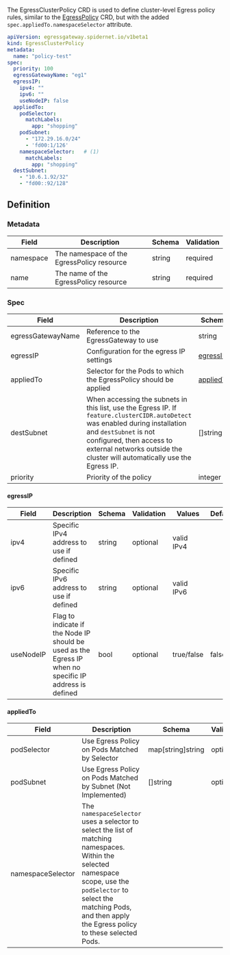 The EgressClusterPolicy CRD is used to define cluster-level Egress policy rules, similar to the [EgressPolicy](EgressPolicy.en.md) CRD, but with the added `spec.appliedTo.namespaceSelector` attribute.

```yaml
apiVersion: egressgateway.spidernet.io/v1beta1
kind: EgressClusterPolicy
metadata:
  name: "policy-test"
spec:
  priority: 100
  egressGatewayName: "eg1"
  egressIP:
    ipv4: ""
    ipv6: ""
    useNodeIP: false
  appliedTo:
    podSelector:
      matchLabels:
        app: "shopping"
    podSubnet:
      - "172.29.16.0/24"
      - 'fd00:1/126'
    namespaceSelector:   # (1)
      matchLabels:
        app: "shopping"
  destSubnet:
    - "10.6.1.92/32"
    - "fd00::92/128"
```

## Definition

### Metadata

| Field     | Description                                | Schema | Validation |
|-----------|--------------------------------------------|--------|------------|
| namespace | The namespace of the EgressPolicy resource | string | required   |
| name      | The name of the EgressPolicy resource      | string | required   |

### Spec

| Field             | Description                                                                                                                                                                                                                                                    | Schema                  | Validation | Values        | Default |
|-------------------|----------------------------------------------------------------------------------------------------------------------------------------------------------------------------------------------------------------------------------------------------------------|-------------------------|------------|---------------|---------|
| egressGatewayName | Reference to the EgressGateway to use                                                                                                                                                                                                                          | string                  | required   |               |         |
| egressIP          | Configuration for the egress IP settings                                                                                                                                                                                                                       | [egressIP](#egressIP)   | optional   |               |         |
| appliedTo         | Selector for the Pods to which the EgressPolicy should be applied                                                                                                                                                                                              | [appliedTo](#appliedTo) | required   |               |         |
| destSubnet        | When accessing the subnets in this list, use the Egress IP. If `feature.clusterCIDR.autoDetect` was enabled during installation and `destSubnet` is not configured, then access to external networks outside the cluster will automatically use the Egress IP. | []string                | optional   | CIDR notation |         |
| priority          | Priority of the policy                                                                                                                                                                                                                                         | integer                 | optional   |               |         |

#### egressIP

| Field     | Description                                                                                               | Schema   | Validation | Values      | Default |
|-----------|-----------------------------------------------------------------------------------------------------------|----------|------------|-------------|---------|
| ipv4      | Specific IPv4 address to use if defined                                                                   | string   | optional   | valid IPv4  |         |
| ipv6      | Specific IPv6 address to use if defined                                                                   | string   | optional   | valid IPv6  |         |
| useNodeIP | Flag to indicate if the Node IP should be used as the Egress IP when no specific IP address is defined    | bool     | optional   | true/false  | false   |

#### appliedTo

| Field             | Description                                                                                                                                                                                                                         | Schema            | Validation | Values | Default |
|-------------------|-------------------------------------------------------------------------------------------------------------------------------------------------------------------------------------------------------------------------------------|-------------------|------------|--------|---------|
| podSelector       | Use Egress Policy on Pods Matched by Selector                                                                                                                                                                                       | map[string]string | optional   |        |         |
| podSubnet         | Use Egress Policy on Pods Matched by Subnet (Not Implemented)                                                                                                                                                                       | []string          | optional   | CIDR   |         |
| namespaceSelector | The `namespaceSelector` uses a selector to select the list of matching namespaces. Within the selected namespace scope, use the `podSelector` to select the matching Pods, and then apply the Egress policy to these selected Pods. |                   |            |        |         |
